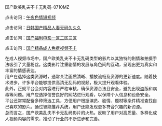 国产欧美乱夫不卡无乱码-0710MZ

点击访问：<a href="https://heiliaowzu4ur.pages.dev">午夜色情短视频</a>

点击访问：<a href="https://heiliaoe8ajia.pages.dev">日韩国产精品人妻无码久久久</a>

点击访问：<a href="https://heiliaoxqkkct.pages.dev">国产福利电影一区二区三区</a>

点击访问：<a href="https://heiliao2dmwwy.pages.dev">国产精品成人免费视频不卡</a>

在成人视频市场中，国产欧美乱夫不卡无乱码类型的影片以其独特的剧情和拍摄手法吸引了大量粉丝。这类影片注重剧情的发展与角色间的互动，呈现出更为真实和丰富的情感表达。  
用户在选择这类资源时，通常关注画质清晰、播放流畅及资源的更新速度。随着技术进步，许多平台能够提供高清无乱码的视频，极大提升观看体验。  
此外，正规平台会对内容进行严格审核，确保资源合法且安全，避免出现盗版和病毒等问题。用户应选择信誉良好的网站进行观看，以保障个人信息和设备安全。  
平台还常常配备多种筛选工具，方便用户根据演员、剧情、题材等条件精准查找自己喜欢的影片。通过智能推荐系统，用户还能发现更多符合兴趣的新资源。  
总而言之，国产欧美乱夫不卡无乱码影片的火热，反映了用户对高质量、多样化成人视频内容的需求，推动了行业的不断进步和完善。

<span style="display:none;">[Canonical link]( )</span>
